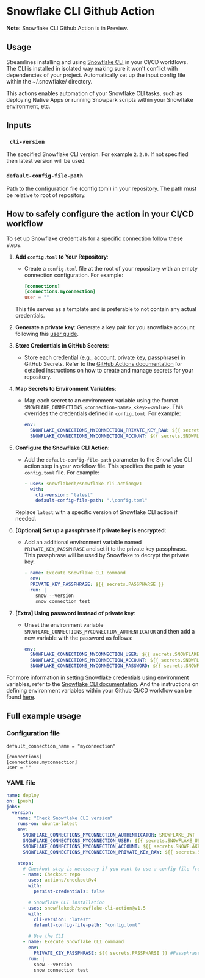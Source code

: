 # Snowflake CLI Github Action

**Note:** Snowflake CLI Github Action is in Preview.

## Usage

Streamlines installing and using [Snowflake CLI](https://docs.snowflake.com/developer-guide/snowflake-cli-v2/index) in your CI/CD workflows. The CLI is installed in
isolated way making sure it won't conflict with dependencies of your project. Automatically set up
the input config file within the ~/.snowflake/ directory.

This actions enables automation of your Snowflake CLI tasks, such as deploying Native Apps or running Snowpark scripts within your Snowflake environment, etc.

## Inputs

### ` cli-version`

The specified Snowflake CLI version. For example `2.2.0`. If not specified then latest version will be used.

### `default-config-file-path`

Path to the configuration file (config.toml) in your repository. The path must be relative to root of repository.

## How to safely configure the action in your CI/CD workflow

To set up Snowflake credentials for a specific connection follow these steps.

1. **Add `config.toml` to Your Repository**:

   - Create a `config.toml` file at the root of your repository with an empty connection configuration. For example:

     ```toml
     [connections]
     [connections.myconnection]
     user = ""
     ```

   This file serves as a template and is preferable to not contain any actual credentials.

2. **Generate a private key**:
   Generate a key pair for you snowflake account following this [user guide](https://docs.snowflake.com/en/user-guide/key-pair-auth).

3. **Store Credentials in GitHub Secrets**:

   - Store each credential (e.g., account, private key, passphrase) in GitHub Secrets. Refer to the [GitHub Actions documentation](https://docs.github.com/en/actions/security-guides/using-secrets-in-github-actions#creating-secrets-for-a-repository) for detailed instructions on how to create and manage secrets for your repository.

4. **Map Secrets to Environment Variables**:

   - Map each secret to an environment variable using the format `SNOWFLAKE_CONNECTIONS_<connection-name>_<key>=<value>`. This overrides the credentials defined in `config.toml`. For example:

     ```yaml
     env:
       SNOWFLAKE_CONNECTIONS_MYCONNECTION_PRIVATE_KEY_RAW: ${{ secrets.SNOWFLAKE_PRIVATE_KEY_RAW }}
       SNOWFLAKE_CONNECTIONS_MYCONNECTION_ACCOUNT: ${{ secrets.SNOWFLAKE_ACCOUNT }}
     ```

5. **Configure the Snowflake CLI Action**:

   - Add the `default-config-file-path` parameter to the Snowflake CLI action step in your workflow file. This specifies the path to your `config.toml` file. For example:

     ```yaml
     - uses: snowflakedb/snowflake-cli-action@v1
       with:
         cli-version: "latest"
         default-config-file-path: ".\config.toml"
     ```

   Replace `latest` with a specific version of Snowflake CLI action if needed.

6. **[Optional] Set up a passphrase if private key is encrypted**:

   - Add an additional environment variable named `PRIVATE_KEY_PASSPHRASE` and set it to the private key passphrase. This passphrase will be used by Snowflake to decrypt the private key.

     ```yaml
     - name: Execute Snowflake CLI command
       env:
       PRIVATE_KEY_PASSPHRASE: ${{ secrets.PASSPHARSE }}
       run: |
         snow --version
         snow connection test
     ```

7. **[Extra] Using password instead of private key**:

   - Unset the environment variable `SNOWFLAKE_CONNECTIONS_MYCONNECTION_AUTHENTICATOR` and then add a new variable with the password as follows:

     ```yaml
     env:
       SNOWFLAKE_CONNECTIONS_MYCONNECTION_USER: ${{ secrets.SNOWFLAKE_USER }}
       SNOWFLAKE_CONNECTIONS_MYCONNECTION_ACCOUNT: ${{ secrets.SNOWFLAKE_ACCOUNT }}
       SNOWFLAKE_CONNECTIONS_MYCONNECTION_PASSWORD: ${{ secrets.SNOWFLAKE_PASSWORD }}
     ```

For more information in setting Snowflake credentials using environment variables, refer to the [Snowflake CLI documentation](https://docs.snowflake.com/en/developer-guide/snowflake-cli-v2/connecting/specify-credentials#how-to-use-environment-variables-for-snowflake-credentials). And the instructions on defining environment variables within your Github CI/CD workflow can be found [here](https://docs.github.com/en/actions/learn-github-actions/variables#defining-environment-variables-for-a-single-workflow).

## Full example usage

### Configuration file

```
default_connection_name = "myconnection"

[connections]
[connections.myconnection]
user = ""
```

### YAML file

```yaml
name: deploy
on: [push]
jobs:
  version:
    name: "Check Snowflake CLI version"
    runs-on: ubuntu-latest
    env:
      SNOWFLAKE_CONNECTIONS_MYCONNECTION_AUTHENTICATOR: SNOWFLAKE_JWT
      SNOWFLAKE_CONNECTIONS_MYCONNECTION_USER: ${{ secrets.SNOWFLAKE_USER }}
      SNOWFLAKE_CONNECTIONS_MYCONNECTION_ACCOUNT: ${{ secrets.SNOWFLAKE_ACCOUNT }}
      SNOWFLAKE_CONNECTIONS_MYCONNECTION_PRIVATE_KEY_RAW: ${{ secrets.SNOWFLAKE_PRIVATE_KEY_RAW }}

    steps:
      # Checkout step is necessary if you want to use a config file from your repo
      - name: Checkout repo
        uses: actions/checkout@v4
        with:
          persist-credentials: false

        # Snowflake CLI installation
      - uses: snowflakedb/snowflake-cli-action@v1.5
        with:
          cli-version: "latest"
          default-config-file-path: "config.toml"

        # Use the CLI
      - name: Execute Snowflake CLI command
        env:
          PRIVATE_KEY_PASSPHRASE: ${{ secrets.PASSPHARSE }} #Passphrase is only necessary if private key is encrypted.
        run: |
          snow --version
          snow connection test
```
